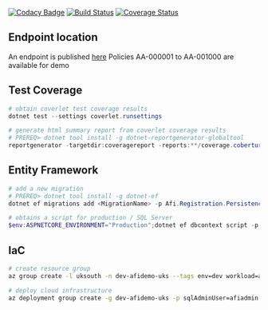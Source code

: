 [![Codacy Badge](https://app.codacy.com/project/badge/Grade/1f1959d4a297433fb4ab7d2d177a82c8)](https://www.codacy.com/gh/ne1410s/afi.registration/dashboard)
[![Build Status](https://app.travis-ci.com/ne1410s/afi.registration.svg?branch=main)](https://app.travis-ci.com/ne1410s/afi.registration)
[![Coverage Status](https://coveralls.io/repos/github/ne1410s/afi.registration/badge.svg?branch=main)](https://coveralls.io/github/ne1410s/afi.registration?branch=main)

## Endpoint location
An endpoint is published [here](https://dev-registrationapp-afidemo-uks.azurewebsites.net/swagger/index.html)
Policies AA-000001 to AA-001000 are available for demo

## Test Coverage
```powershell
# obtain coverlet test coverage results
dotnet test --settings coverlet.runsettings

# generate html summary report from coverlet coverage results
# PREREQ> dotnet tool install -g dotnet-reportgenerator-globaltool
reportgenerator -targetdir:coveragereport -reports:**/coverage.cobertura.xml -reporttypes:"html;htmlsummary" 
```

## Entity Framework
```powershell
# add a new migration
# PREREQ> dotnet tool install -g dotnet-ef
dotnet ef migrations add <MigrationName> -p Afi.Registration.Persistence -s Afi.Registration.Api

# obtains a script for production / SQL Server
$env:ASPNETCORE_ENVIRONMENT="Production";dotnet ef dbcontext script -p Afi.Registration.Persistence -s Afi.Registration.Api
```

## IaC
```bash
# create resource group
az group create -l uksouth -n dev-afidemo-uks --tags env=dev workload=afidemo

# deploy cloud infrastructure
az deployment group create -g dev-afidemo-uks -p sqlAdminUser=afiadmin
```
